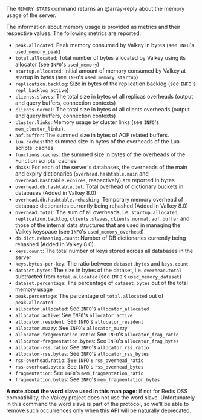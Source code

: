 The `MEMORY STATS` command returns an @array-reply about the memory usage of the
server.

The information about memory usage is provided as metrics and their respective
values. The following metrics are reported:

*   `peak.allocated`: Peak memory consumed by Valkey in bytes (see `INFO`'s
     `used_memory_peak`)
*   `total.allocated`: Total number of bytes allocated by Valkey using its
     allocator (see `INFO`'s `used_memory`)
*   `startup.allocated`: Initial amount of memory consumed by Valkey at startup
     in bytes (see `INFO`'s `used_memory_startup`)
*   `replication.backlog`: Size in bytes of the replication backlog (see
     `INFO`'s `repl_backlog_active`)
*   `clients.slaves`: The total size in bytes of all replicas overheads (output
     and query buffers, connection contexts)
*   `clients.normal`: The total size in bytes of all clients overheads (output
     and query buffers, connection contexts)
*   `cluster.links`: Memory usage by cluster links (see `INFO`'s `mem_cluster_links`).
*   `aof.buffer`: The summed size in bytes of AOF related buffers.
*   `lua.caches`: the summed size in bytes of the overheads of the Lua scripts'
     caches
*   `functions.caches`: the summed size in bytes of the overheads of the Function scripts'
     caches
*   `dbXXX`: For each of the server's databases, the overheads of the main and
     expiry dictionaries (`overhead.hashtable.main` and
    `overhead.hashtable.expires`, respectively) are reported in bytes
*   `overhead.db.hashtable.lut`: Total overhead of dictionary buckets in databases (Added in Valkey 8.0)
*   `overhead.db.hashtable.rehashing`: Temporary memory overhead of database dictionaries currently being rehashed (Added in Valkey 8.0) 
*   `overhead.total`: The sum of all overheads, i.e. `startup.allocated`,
     `replication.backlog`, `clients.slaves`, `clients.normal`, `aof.buffer` and
     those of the internal data structures that are used in managing the
     Valkey keyspace (see `INFO`'s `used_memory_overhead`)
*   `db.dict.rehashing.count`: Number of DB dictionaries currently being rehashed (Added in Valkey 8.0)
*   `keys.count`: The total number of keys stored across all databases in the
     server
*   `keys.bytes-per-key`: The ratio between `dataset.bytes` and `keys.count`
*   `dataset.bytes`: The size in bytes of the dataset, i.e. `overhead.total`
     subtracted from `total.allocated` (see `INFO`'s `used_memory_dataset`)
*   `dataset.percentage`: The percentage of `dataset.bytes` out of the total
     memory usage
*   `peak.percentage`: The percentage of `total.allocated` out of
     `peak.allocated`
*   `allocator.allocated`: See `INFO`'s `allocator_allocated`
*   `allocator.active`: See `INFO`'s `allocator_active`
*   `allocator.resident`: See `INFO`'s `allocator_resident`
*   `allocator.muzzy`: See `INFO`'s `allocator_muzzy`
*   `allocator-fragmentation.ratio`: See `INFO`'s `allocator_frag_ratio`
*   `allocator-fragmentation.bytes`: See `INFO`'s `allocator_frag_bytes`
*   `allocator-rss.ratio`: See `INFO`'s `allocator_rss_ratio`
*   `allocator-rss.bytes`: See `INFO`'s `allocator_rss_bytes`
*   `rss-overhead.ratio`: See `INFO`'s `rss_overhead_ratio`
*   `rss-overhead.bytes`: See `INFO`'s `rss_overhead_bytes`
*   `fragmentation`: See `INFO`'s `mem_fragmentation_ratio`
*   `fragmentation.bytes`: See `INFO`'s `mem_fragmentation_bytes`

**A note about the word slave used in this man page**: If not for Redis OSS compatibility, the Valkey project does not use the word slave. Unfortunately in this command the word slave is part of the protocol, so we'll be able to remove such occurrences only when this API will be naturally deprecated.

